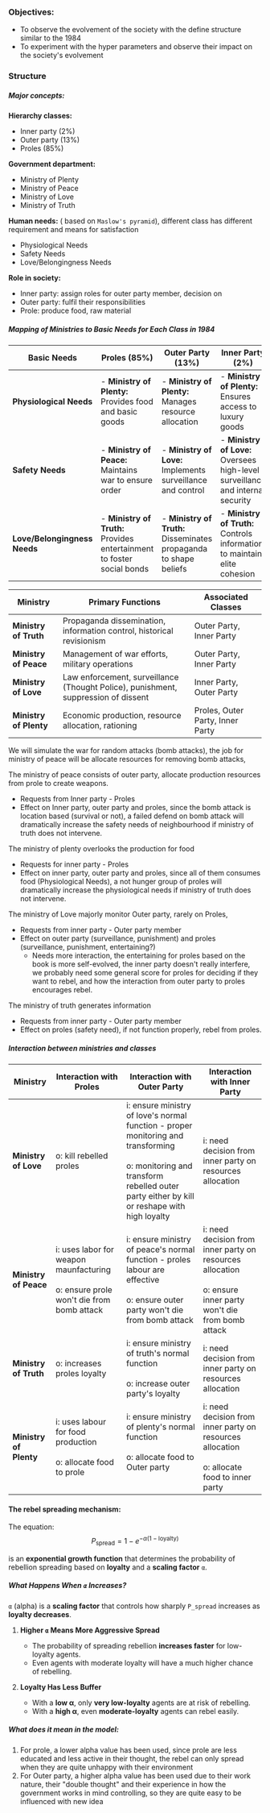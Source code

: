 ### Objectives:
- To observe the evolvement of the society with the define structure similar to the 1984
- To experiment with the hyper parameters and observe their impact on the society's evolvement

### Structure

##### Major concepts:
**Hierarchy classes:**
- Inner party (2%)
- Outer party (13%)
- Proles (85%)

**Government department:**
- Ministry of Plenty
- Ministry of Peace
- Ministry of Love
- Ministry of Truth

**Human needs:** ( based on `Maslow's pyramid`), different class has different requirement and means for satisfaction
- Physiological Needs
- Safety Needs
- Love/Belongingness Needs

**Role in society:**
- Inner party: assign roles for outer party member, decision on 
- Outer party: fulfil their responsibilities
- Prole: produce food, raw material

##### Mapping of Ministries to Basic Needs for Each Class in _1984_

| **Basic Needs**              | **Proles (85%)**                                                       | **Outer Party (13%)**                                             | **Inner Party (2%)**                                                           | **Responsible Ministry**                     |
| ---------------------------- | ---------------------------------------------------------------------- | ----------------------------------------------------------------- | ------------------------------------------------------------------------------ | -------------------------------------------- |
| **Physiological Needs**      | - **Ministry of Plenty:** Provides food and basic goods                | - **Ministry of Plenty:** Manages resource allocation             | - **Ministry of Plenty:** Ensures access to luxury goods                       | **Ministry of Plenty**                       |
| **Safety Needs**             | - **Ministry of Peace:** Maintains war to ensure order                 | - **Ministry of Love:** Implements surveillance and control       | - **Ministry of Love:** Oversees high-level surveillance and internal security | **Ministry of Peace** & **Ministry of Love** |
| **Love/Belongingness Needs** | - **Ministry of Truth:** Provides entertainment to foster social bonds | - **Ministry of Truth:** Disseminates propaganda to shape beliefs | - **Ministry of Truth:** Controls information to maintain elite cohesion       | **Ministry of Truth**                        |

| **Ministry**           | **Primary Functions**                                                              | **Associated Classes**           |
| ---------------------- | ---------------------------------------------------------------------------------- | -------------------------------- |
| **Ministry of Truth**  | Propaganda dissemination, information control, historical revisionism              | Outer Party, Inner Party         |
| **Ministry of Peace**  | Management of war efforts, military operations                                     | Outer Party, Inner Party         |
| **Ministry of Love**   | Law enforcement, surveillance (Thought Police), punishment, suppression of dissent | Inner Party, Outer Party         |
| **Ministry of Plenty** | Economic production, resource allocation, rationing                                | Proles, Outer Party, Inner Party |

We will simulate the war for random attacks (bomb attacks), the job for ministry of peace will be allocate resources for removing bomb attacks, 

The ministry of peace  consists of outer party, allocate production resources from prole to create weapons.  
- Requests from Inner party - Proles
- Effect on Inner party, outer party and proles, since the bomb attack is location based (survival or not), a failed defend on bomb attack will dramatically increase the safety needs of neighbourhood if ministry of truth does not intervene.

The ministry of plenty overlooks the production for food
- Requests for inner party - Proles
- Effect on inner party, outer party and proles, since all of them consumes food (Physiological Needs), a not hunger group of proles will dramatically increase the physiological needs if ministry of truth does not intervene.

The ministry of Love majorly monitor Outer party, rarely on Proles,
- Requests from inner party - Outer party member
- Effect on outer party (surveillance, punishment) and proles (surveillance, punishment, entertaining?)
	- Needs more interaction, the entertaining for proles based on the book is more self-evolved, the inner party doesn't really interfere, we probably need some general score for proles for deciding if they want to rebel, and how the interaction from outer party to proles encourages rebel.

The ministry of truth generates information
- Requests from inner party - Outer party member
- Effect on proles (safety need), if not function properly, rebel from proles.


##### Interaction between ministries and classes

| **Ministry**           | **Interaction with Proles**                                                              | **Interaction with Outer Party**                                                                                                                                                      | **Interaction with Inner Party**                                                                                  |
| ---------------------- | ---------------------------------------------------------------------------------------- | ------------------------------------------------------------------------------------------------------------------------------------------------------------------------------------- | ----------------------------------------------------------------------------------------------------------------- |
| **Ministry of Love**   | o: kill rebelled proles                                                                  | i: ensure ministry of love's normal function - proper monitoring and transforming<br><br>o: monitoring and transform rebelled outer party either by kill or reshape with high loyalty | i: need decision from inner party on resources allocation                                                         |
| **Ministry of Peace**  | i: uses labor for weapon maunfacturing<br><br>o: ensure prole won't die from bomb attack | i: ensure ministry of peace's normal function - proles labour are effective<br><br>o: ensure outer party won't die from bomb attack                                                   | i: need decision from inner party on resources allocation<br><br>o: ensure inner party won't die from bomb attack |
| **Ministry of Truth**  | o: increases proles loyalty                                                              | i: ensure ministry of truth's normal function <br><br>o: increase outer party's loyalty                                                                                               | i: need decision from inner party on resources allocation                                                         |
| **Ministry of Plenty** | i: uses labour for food production<br><br>o: allocate food to prole                      | i: ensure ministry of plenty's normal function <br><br>o: allocate food to Outer party<br><br>                                                                                        | i: need decision from inner party on resources allocation<br><br>o: allocate food to inner party<br>              |


#### The rebel spreading mechanism:
The equation:
$$ P_{\text{spread}} = 1 - e^{-\alpha (1 - \text{loyalty})} $$

is an **exponential growth function** that determines the probability of rebellion spreading based on **loyalty** and a **scaling factor** `α`.

#####  What Happens When `α` Increases?

`α` (alpha) is a **scaling factor** that controls how sharply `P_spread` increases as **loyalty decreases**.

1. **Higher `α` Means More Aggressive Spread**
    
    - The probability of spreading rebellion **increases faster** for low-loyalty agents.
    - Even agents with moderate loyalty will have a much higher chance of rebelling.
2. **Loyalty Has Less Buffer**
    
    - With a **low α**, only **very low-loyalty** agents are at risk of rebelling.
    - With a **high α**, even **moderate-loyalty** agents can rebel easily.
	
#####  What does it mean in the model:

1. For prole, a lower alpha value has been used, since prole are less educated and less active in their thought, the rebel can only spread when they are quite unhappy with their environment
2. For Outer party, a higher alpha value has been used due to their work nature, their "double thought" and their experience in how the government works in mind controlling, so they are quite easy to be influenced with new idea
